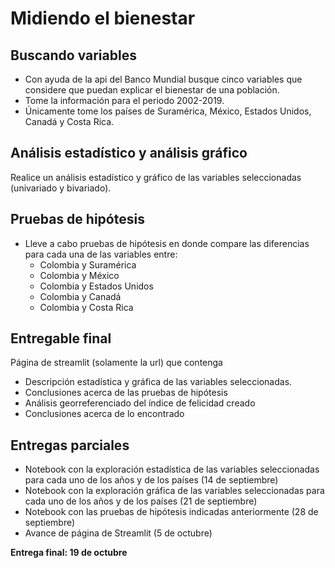 # Midiendo el bienestar

## Buscando variables
- Con ayuda de la api del Banco Mundial busque cinco variables que considere que puedan explicar el bienestar de una población. 
- Tome la información para el periodo 2002-2019.
- Únicamente tome los países de Suramérica, México, Estados Unidos, Canadá y Costa Rica.

## Análisis estadístico y análisis gráfico
Realice un análisis estadístico y gráfico de las variables seleccionadas (univariado y bivariado).
## Pruebas de hipótesis
- Lleve a cabo pruebas de hipótesis en donde compare las diferencias para cada una de las variables entre:
    - Colombia y Suramérica
    - Colombia y México
    - Colombia y Estados Unidos
    - Colombia y Canadá
    - Colombia y Costa Rica
## Entregable final
Página de streamlit (solamente la url) que contenga
- Descripción estadística y gráfica de las variables seleccionadas.
- Conclusiones acerca de las pruebas de hipótesis
- Análisis georreferenciado del índice de felicidad creado
- Conclusiones acerca de lo encontrado

## Entregas parciales
- Notebook con la exploración estadística de las variables seleccionadas para cada uno de los años y de los países (14 de septiembre)
- Notebook con la exploración gráfica de las variables seleccionadas para cada uno de los años y de los países (21 de septiembre)
- Notebook con las pruebas de hipótesis indicadas anteriormente (28 de septiembre)
- Avance de página de Streamlit (5 de octubre)

**Entrega final: 19 de octubre** 



